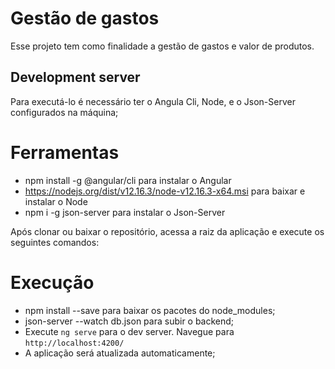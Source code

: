 # Gestão de gastos

Esse projeto tem como finalidade a gestão de gastos e valor de produtos.

## Development server

Para executá-lo é necessário ter o Angula Cli, Node, e o Json-Server configurados na máquina;

# Ferramentas
* npm install -g @angular/cli para instalar o Angular
* https://nodejs.org/dist/v12.16.3/node-v12.16.3-x64.msi para baixar e instalar o Node
* npm i -g json-server para instalar o Json-Server

Após clonar ou baixar o repositório, acessa a raiz da aplicação e execute os seguintes comandos:

# Execução
* npm install --save para baixar os pacotes do node_modules;
* json-server --watch db.json para subir o backend;
* Execute `ng serve` para o dev server. Navegue para `http://localhost:4200/`
* A aplicação será atualizada automaticamente;

